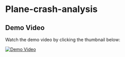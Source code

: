 # Plane-crash-analysis

## Demo Video

Watch the demo video by clicking the thumbnail below:

[![Demo Video](https://img.youtube.com/vi/Zcc67K1whCg/0.jpg)](https://youtu.be/Zcc67K1whCg)

